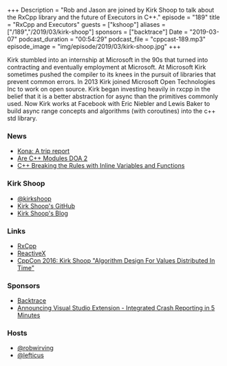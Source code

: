 +++
Description = "Rob and Jason are joined by Kirk Shoop to talk about the RxCpp library and the future of Executors in C++."
episode = "189"
title = "RxCpp and Executors"
guests = ["kshoop"]
aliases = ["/189","/2019/03/kirk-shoop"]
sponsors = ["backtrace"]
Date = "2019-03-07"
podcast_duration = "00:54:29"
podcast_file = "cppcast-189.mp3"
episode_image = "img/episode/2019/03/kirk-shoop.jpg"
+++

Kirk stumbled into an internship at Microsoft in the 90s that turned into contracting and eventually employment at Microsoft. At Microsoft Kirk sometimes pushed the compiler to its knees in the pursuit of libraries that prevent common errors. In 2013 Kirk joined Microsoft Open Technologies Inc to work on open source. Kirk began investing heavily in rxcpp in the belief that it is a better abstraction for async than the primitives commonly used. Now Kirk works at Facebook with Eric Niebler and Lewis Baker to build async range concepts and algorithms (with coroutines) into the c++ std library. 

### News ###

 - [Kona: A trip report](https://cor3ntin.github.io/posts/kona2019/)
 - [Are C++ Modules DOA 2](https://vector-of-bool.github.io/2019/03/04/modules-doa-2.html)
 - [C++ Breaking the Rules with Inline Variables and Functions](https://pabloariasal.github.io/2019/02/28/cpp-inlining/)

### Kirk Shoop ###

 - [@kirkshoop](https://twitter.com/kirkshoop)
 - [Kirk Shoop's GitHub](https://github.com/kirkshoop)
 - [Kirk Shoop's Blog](http://kirkshoop.github.io/)

### Links ###

 - [RxCpp](https://github.com/ReactiveX/RxCpp)
 - [ReactiveX](http://reactivex.io/intro.html)
 - [CppCon 2016: Kirk Shoop "Algorithm Design For Values Distributed In Time"](https://www.youtube.com/watch?v=FcQURwM806o)

### Sponsors ###

- [Backtrace](https://backtrace.io/?utm_source=CppCast&utm_medium=CppCast)
- [Announcing Visual Studio Extension - Integrated Crash Reporting in 5 Minutes](https://backtrace.io/blog/features/visual-studio/)

### Hosts ###

- [@robwirving](https://twitter.com/robwirving)
- [@lefticus](https://twitter.com/lefticus)

